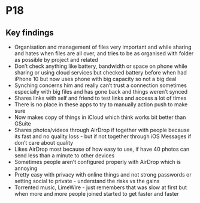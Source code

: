 # P18

## Key findings

* Organisation and management of files very important and while sharing and  hates when files are all over, and tries to be as organised with folder as possible by project and related
* Don’t check anything like battery, bandwidth or space on phone while sharing or using cloud services but checked battery before when had iPhone 10 but now uses phone with big capacity so not a big deal
* Synching concerns him and really can’t trust a connection sometimes especially with big files and has gone back and things weren’t synced
* Shares links with self and friend to test links and access a lot of times
* There is no place in these apps to try to manually action push to make sure
* Now makes copy of things in iCloud which think works bit better than GSuite
* Shares photos/videos through AirDrop if together with people because its fast and no quality loss - but if not together through iOS Messages if don’t care about quality
* Likes AirDrop most because of how easy to use, if have 40 photos can send less than a minute to other devices
* Sometimes people aren’t configured properly with AirDrop which is annoying
* Pretty easy with privacy with online things and not strong passwords or setting social to private - understand the risks vs the gains
* Torrented music, LimeWire - just remembers that was slow at first but when more and more people joined started to get faster and faster

